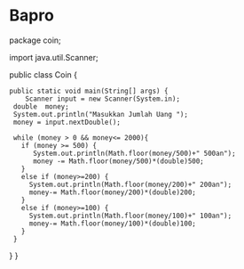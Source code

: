 # Bapro
package coin;

import java.util.Scanner;

public class Coin {

    public static void main(String[] args) {
        Scanner input = new Scanner(System.in);
     double  money;
     System.out.println("Masukkan Jumlah Uang ");
     money = input.nextDouble();

     while (money > 0 && money<= 2000){
       if (money >= 500) {
          System.out.println(Math.floor(money/500)+" 500an");
          money -= Math.floor(money/500)*(double)500;
       }
       else if (money>=200) {
         System.out.println(Math.floor(money/200)+" 200an");
         money-= Math.floor(money/200)*(double)200;
       }
       else if (money>=100) {
         System.out.println(Math.floor(money/100)+" 100an");
         money-= Math.floor(money/100)*(double)100;
       }
     }
  }
    }
